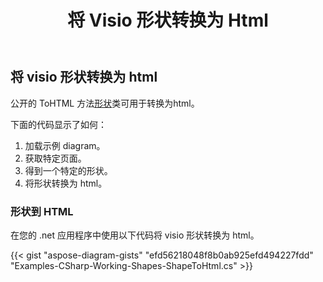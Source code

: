 ﻿---
title: 将 Visio 形状转换为 Html
type: docs
weight: 10
url: /zh/net/convert-a-visio-shape-to-html/
description: 本节介绍如何使用 Aspose.Diagram 将 visio 形状转换为 html。
---
## **将 visio 形状转换为 html**
公开的 ToHTML 方法[形状](http://www.aspose.com/api/net/diagram/aspose.diagram/shape)类可用于转换为html。

下面的代码显示了如何：

1. 加载示例 diagram。
1. 获取特定页面。
1. 得到一个特定的形状。
1. 将形状转换为 html。
### **形状到 HTML**
在您的 .net 应用程序中使用以下代码将 visio 形状转换为 html。

{{< gist "aspose-diagram-gists" "efd56218048f8b0ab925efd494227fdd" "Examples-CSharp-Working-Shapes-ShapeToHtml.cs" >}}

